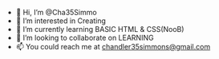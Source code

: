 - 👋 Hi, I’m @Cha35Simmo
- 👀 I’m interested in Creating
- 🌱 I’m currently learning BASIC HTML & CSS(NooB)
- 💞️ I’m looking to collaborate on LEARNING
- 📫 You could reach me at chandler35simmons@gmail.com

<!---
Cha35Simmo/Cha35Simmo is a ✨ special ✨ repository because its `README.md` (this file) appears on your GitHub profile.
You can click the Preview link to take a look at your changes.
--->
